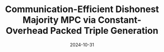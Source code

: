 ---
title: "Communication-Efficient Dishonest Majority MPC via Constant-Overhead Packed Triple Generation"
#authors: Alexander Bienstock and Kevin Yeo
collection: talks
category: 2024
#permalink: 
excerpt: #'This paper is about the number 1. The number 2 is left for future work.'
date: 2024-10-31
#venue: "Submitted"
slidesurl: #'http://academicpages.github.io/files/slides1.pdf'
#paperurl: 'https://eprint.iacr.org/2024/503.pdf'
location: 'JP Morgan AlgoCRYPT Seminar'
citation: #'Your Name, You. (2009). &quot;Paper Title Number 1.&quot; <i>Journal 1</i>. 1(1).'
---